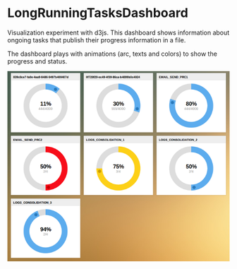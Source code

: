 LongRunningTasksDashboard
=========================

Visualization experiment with d3js. This dashboard shows information about ongoing tasks that publish their progress information in a file.

The dashboard plays with animations (arc, texts and colors) to show the progress and status.

![Alt text](/screenshots/all-gauges.png "Main dashboard")
